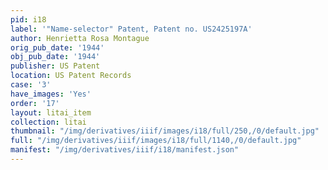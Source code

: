 ```yaml
---
pid: i18
label: '"Name-selector" Patent, Patent no. US2425197A'
author: Henrietta Rosa Montague
orig_pub_date: '1944'
obj_pub_date: '1944'
publisher: US Patent
location: US Patent Records
case: '3'
have_images: 'Yes'
order: '17'
layout: litai_item
collection: litai
thumbnail: "/img/derivatives/iiif/images/i18/full/250,/0/default.jpg"
full: "/img/derivatives/iiif/images/i18/full/1140,/0/default.jpg"
manifest: "/img/derivatives/iiif/i18/manifest.json"
---
```

